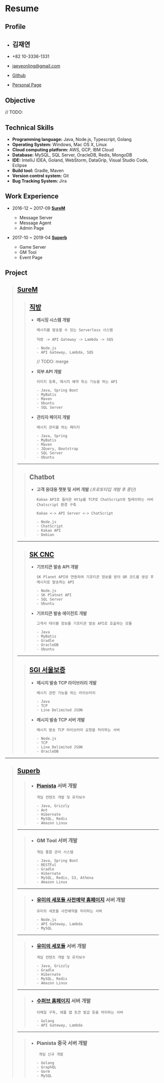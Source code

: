 # Resume

## Profile

-  ## 김재연

- +82 10-3336-1331

- <jaeyeonling@gmail.com>

- [Github](https://github.com/jaeyeonling)

- [Personal Page](https://http://jaeyeonling.github.io)

  

## Objective

// TODO: 



## Technical Skills

- **Programming language:** Java, Node.js, Typescript, Golang
- **Operating System:** Windows, Mac OS X, Linux
- **Cloud computing platform:** AWS, GCP, IBM Cloud
- **Database:** MySQL, SQL Server, OracleDB, Redis, MongoDB
- **IDE:** IntelliJ IDEA, Goland, WebStorm, DataGrip, Visual Studio Code, Eclipse
- **Build tool:** Gradle, Maven
- **Version control system:** Git
- **Bug Tracking System:** Jira



## Work Experience

- 2016-12 ~ 2017-09		**[SureM](https://www.surem.co.kr)**
  - Message Server
  - Message Agent
  - Admin Page

- 2017-10 ~ 2019-04		**[Superb](https://superbcorp.com/)**
  - Game Server
  - GM Tool
  - Event Page



## Project

> ## **[SureM](https://www.surem.co.kr)**
>
>> ## [직방](https://www.zigbang.com)
>>
>> - **메시징 시스템 개발**
>>
>>   ```
>>   메시지를 발송할 수 있는 Serverless 시스템
>>   
>>   직방 -> API Gateway -> Lambda -> SQS
>>   
>>   - Node.js
>>   - API Gateway, Lambda, SQS
>>   ```
>>
>>   // TODO: merge
>>
>> - **외부 API 개발**
>>
>>   ```
>>   이미지 등록, 메시지 예약 취소 기능을 하는 API
>>   
>>   - Java, Spring Boot
>>   - MyBatis
>>   - Maven
>>   - Ubuntu
>>   - SQL Server
>>   ```
>>
>> - **관리자 페이지 개발**
>>
>>   ```
>>   메시지 관리를 하는 페이지
>>   
>>   - Java, Spring
>>   - MyBatis
>>   - Maven
>>   - JQuery, Bootstrap
>>   - SQL Server
>>   - Ubuntu
>>   ```
> ---
>> ## Chatbot
>>
>> - **고객 응대용 챗봇 및 서버 개발** *(프로토타입 개발 후 중단)*
>>
>>   ```
>>   Kakao API로 들어온 Http를 TCP로 ChatScript와 릴레이하는 서버
>>   Chatscript 환경 구축
>>   
>>   Kakao <-> API Server <-> ChatScript
>>   
>>   - Node.js
>>   - ChatScript
>>   - Kakao API
>>   - Debian
>>   ```
> ---
>> ## [SK CNC](https://recruit.skcc.co.kr)
>>
>> - **기프티콘 발송 API 개발**
>>
>>   ```
>>   SK Planet API와 연동하여 기프티콘 정보를 받아 QR 코드를 생성 후 메시지로 발송하는 API
>>   
>>   - Node.js
>>   - SK Platnet API
>>   - SQL Server
>>   - Ubuntu
>>   ```
>>
>> - **기프티콘 발송 에이전트 개발**
>>
>>   ```
>>   고객사 테이블 정보를 기프티콘 발송 API로 호출하는 모듈
>>   
>>   - Java
>>   - MyBatis
>>   - Gradle
>>   - OracleDB
>>   - Ubuntu
>>   ```
> ---
>> ## [SGI 서울보증](https://www.ksgi.or.kr)
>>
>> - **메시지 발송 TCP 라이브러리 개발**
>>
>>   ```
>>   메시지 관련 가능을 하는 라이브러리
>>   
>>   - Java
>>   - TCP
>>   - Line Delimited JSON
>>   ```
>>
>> - **메시지 발송 TCP 서버 개발**
>>
>>   ```
>>   메시지 발송 TCP 라이브러리 요청을 처리하는 서버
>>   
>>   - Node.js
>>   - TCP
>>   - Line Delimited JSON
>>   - OracleDB
>>   ```
---
> ## **[Superb](https://superbcorp.com/)**
>
>> - ### [Pianista](https://play.google.com/store/apps/details?id=com.superb.pianista&hl=ko) 서버 개발
>>
>>   ```
>>   게임 컨텐츠 개발 및 유지보수
>>     
>>   - Java, Grizzly
>>   - Ant
>>   - Hibernate
>>   - MySQL, Redis
>>   - Amazon Linux
>>   ```
> ---
>> - ### GM Tool 서버 개발
>>
>>   ```
>>   게임 통합 관리 시스템
>>     
>>   - Java, Spring Boot
>>   - RESTFul
>>   - Gradle
>>   - Hibernate
>>   - MySQL, Redis, S3, Athena
>>   - Amazon Linux
>>   ```
> ---
>> - ### [유미의 세포들 사전예약 홈페이지](https://yumiscells.superbcorp.com/) 서버 개발
>>
>>   ```
>>   유미의 세포들 사전예약을 처리하는 서버
>>   
>>   - Node.js
>>   - API Gateway, Lambda
>>   - MySQL
>>   ```
> ---
>> - ### [유미의 세포들](https://play.google.com/store/apps/details?id=com.superb.yumi&hl=ko) 서버 개발
>>
>>   ```
>>   게임 컨텐츠 개발 및 유지보수
>>   
>>   - Java, Grizzly
>>   - Gradle
>>   - Hibernate
>>   - MySQL, Redis
>>   - Amazon Linux
>>   ```
> ---
>> - ### [수퍼브 홈페이지](https://superbcorp.com/) 서버 개발
>>
>>   ```
>>   이메일 구독, 애플 맵 토큰 발급 등을 처리하는 서버
>>   
>>   - Golang
>>   - API Gateway, Lambda
>>   ```
> ---
>> - ### Pianista 중국 서버 개발
>>
>>   ```
>>    게임 신규 개발
>>   
>>   - Golang
>>   - GraphQL
>>   - Gorm
>>   - MySQL
>>   ```
